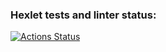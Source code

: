 ### Hexlet tests and linter status:
[![Actions Status](https://github.com/Hex1er/frontend-project-46/actions/workflows/hexlet-check.yml/badge.svg)](https://github.com/Hex1er/frontend-project-46/actions)
